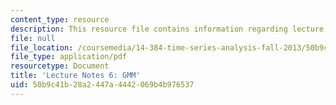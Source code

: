 ```yaml
---
content_type: resource
description: This resource file contains information regarding lecture 6.
file: null
file_location: /coursemedia/14-384-time-series-analysis-fall-2013/50b9c41b28a2447a4442069b4b976537_MIT14_384F13_lec6.pdf
file_type: application/pdf
resourcetype: Document
title: 'Lecture Notes 6: GMM'
uid: 50b9c41b-28a2-447a-4442-069b4b976537
---
```

